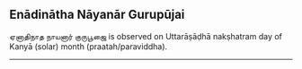 ## Enādinātha Nāyanār Gurupūjai
ஏனாதிநாத நாயனார் குருபூஜை is observed on Uttarāṣāḍhā nakṣhatram day of Kanyā (solar) month (praatah/paraviddha).



---
